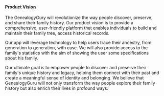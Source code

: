 #### Product Vision

The GenealogyGury will revolutionize the way people discover, preserve, and share their family history. Our product vision is to provide a comprehensive, user-friendly platform that enables individuals to build and maintain their family tree, access historical records.

Our app will leverage technology to help users trace their ancestry, from generation to generation, with ease. We will also provide access to the family's statistics with the aim of showing the user some specifications about his family.

Our ultimate goal is to empower people to discover and preserve their family's unique history and legacy, helping them connect with their past and create a meaningful sense of identity and belonging. We believe that GenealogyGuru will not only transform the way people explore their family history but also enrich their lives in profound ways.
